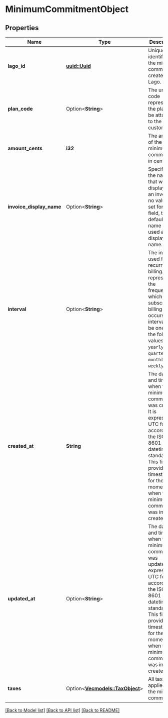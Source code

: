 # MinimumCommitmentObject

## Properties

Name | Type | Description | Notes
------------ | ------------- | ------------- | -------------
**lago_id** | [**uuid::Uuid**](uuid::Uuid.md) | Unique identifier of the minimum commitment, created by Lago. | 
**plan_code** | Option<**String**> | The unique code representing the plan to be attached to the customer. | [optional]
**amount_cents** | **i32** | The amount of the minimum commitment in cents. | 
**invoice_display_name** | Option<**String**> | Specifies the name that will be displayed on an invoice. If no value is set for this field, the default name will be used as the display name. | [optional]
**interval** | Option<**String**> | The interval used for recurring billing. It represents the frequency at which subscription billing occurs. The interval can be one of the following values: `yearly`, `quarterly`, `monthly` or `weekly`. | [optional]
**created_at** | **String** | The date and time when the minimum commitment was created. It is expressed in UTC format according to the ISO 8601 datetime standard. This field provides the timestamp for the exact moment when the minimum commitment was initially created. | 
**updated_at** | Option<**String**> | The date and time when the minimum commitment was updated. It is expressed in UTC format according to the ISO 8601 datetime standard. This field provides the timestamp for the exact moment when the minimum commitment was initially created. | [optional]
**taxes** | Option<[**Vec<models::TaxObject>**](TaxObject.md)> | All taxes applied to the minimum commitment. | [optional]

[[Back to Model list]](../README.md#documentation-for-models) [[Back to API list]](../README.md#documentation-for-api-endpoints) [[Back to README]](../README.md)


